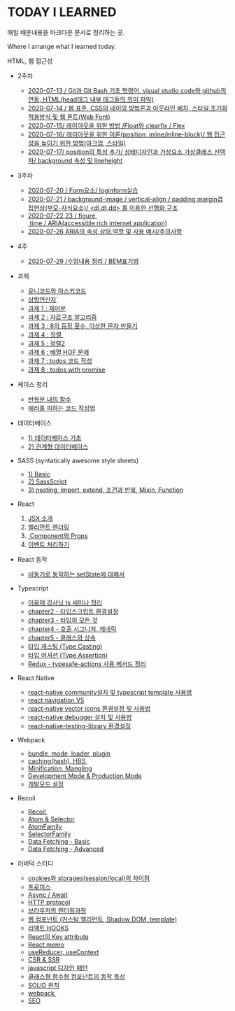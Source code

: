 #  TODAY I LEARNED

매일 배운내용을 마크다운 문서로 정리하는 곳.

Where I arrange what I learned today.

HTML, 웹 접근성

* 2주차
  * <a href="./2ndweek/2020-07-13.md">2020-07-13 / Git과 Git Bash 기초 명령어,  visual studio code와 github의 연동,  HTML(head태그 내부 태그들의 의미 파악)</a>
  * <a href="./2ndweek/2020-07-14.md">2020-07-14 / 웹 표준, CSS의 네이밍 방법론과 아웃라인 배치, 스타일,초기화 적용방식 및 웹 폰트(Web Font)</a>
  * <a href="./2ndweek/2020-07-15.md">2020-07-15/ 레이아웃을 위한 방법 /Float와 clearfix / Flex</a>
  * <a href="./2ndweek/2020-07-16.md">2020-07-16/ 레이아웃을 위한 이론(position, inline/inline-block)/ 웹 접근성을 높이기 위한 방법(마크업, 스타일)</a>
  * <a href="./2ndweek/2020-07-17.md">2020-07-17/ position의 특성 추가/ 상태디자인과 가상요소,가상클래스 선택자/ background 속성 및 lineheight</a>
* 3주차
  * <a href="./2ndweek/2020-07-20.md">2020-07-20 / Form요소/ loginform실습</a>
  * <a href="./2ndweek/2020-07-21.md">2020-07-21 / background-image / vertical-align / padding,margin겹칩현상(부모-자식요소)/ <dl,dt,dd> 를 이용한 선형화 구조</a>
  * <a href="./2ndweek/2020-07-2223.md">2020-07-22,23 / figure,  time / ARIA(accessible rich internet application)</a>
  * <a href="./2ndweek/20200726ARIA.md">2020-07-26 ARIA의 속성,상태,역할 및 사용 예시/주의사항</a>
* 4주
  
  * <a href="./2ndweek/2020-07-29.md">2020-07-29 /수업내용 정리 / BEM표기법</a>
* 과제
  * <a href="./TIL/asciiandunicode.md">유니코드와 아스키코드</a>
  * <a href="./TIL/hw1.md">삼항연산자</a>`
  * <a href="./TIL/hw-control.md">과제 1 : 제어문</a>
  * <a href="./TIL/hw2.md">과제 2 : 자료구조 알고리즘</a>
  * <a href="./TIL/hw3.md">과제 3 : 8의 등장 횟수, 이상한 문자 만들기 </a>
  * <a href="./TIL/hw4.md">과제 4 : 정렬 </a>
  * <a href="./TIL/sorting2.md">과제 5 : 정렬2</a>
  * <a href="./TIL/HOF.md">과제 6 : 배열 HOF 문제</a>
  * <a href="./TIL/todosHw.md">과제 7 : todos 코드 작성</a>
  * <a href="./TIL/todowithPromise.md">과제 8 : todos with promise</a>
* 케이스 정리
  * <a href="./TIL/classwithloop.md">반복문 내의 함수</a>
  * <a href="./TIL/badpattern.md">에러를 피하는 코드 작성법</a>
* 데이터베이스
  * <a href="./TIL/database1.md">1) 데이터베이스 기초</a>
  * <a href="./TIL/database2.md">2) 관계형 데이터베이스</a>
* SASS (syntatically awesome style sheets)
  * <a href="./TIL/sass1.md">1) Basic</a>
  * <a href="./TIL/sass2.md">2) SassScript</a>
  * <a href="./TIL/sass3.md">3) nesting, import, extend, 조건과 반복, Mixin, Function</a>
* React
  1. <a href="./TIL/React1.md"> JSX 소개 </a>
  2. <a href="./TIL/React2.md"> 엘리먼트 렌더링</a>
  3. <a href="./TIL/React3.md"> Component와 Props</a>
  4. <a href="./TIL/React4.md"> 이벤트 처리하기</a>
* React 동작
  * <a href="./TIL/stateandSetState.md">비동기로 동작하는 setState에 대해서</a>
* Typescript
  * <a href="./TIL/ts-content.md">이웅재 강사님 ts 세미나 정리</a>
  * <a href="./TIL/ts-2.md">chapter2 - 타입스크립트 환경설정</a>
  * <a href="./TIL/ts-3.md">chapter3 - 타입의 모든 것</a>
  * <a href="./TIL/ts-4.md">chapter4 - 호출 시그니처, 제네릭</a>
  * <a href="./TIL/ts-5.md">chapter5 - 클래스와 상속</a>
  * <a href="./TIL/TypeCasting.md">타입 캐스팅 (Type Casting)</a>
  * <a href="./TIL/TypeAssertion.md">타입 어셔션 (Type Assertion)</a>
  * <a href="./TIL/typesafe-actions.md">Redux - typesafe-actions 사용 메서드 정리</a>
* React Native
  * <a href="./TIL/React-native with typescript.md">react-native community설치 및 typescript template 사용법</a>
  * <a href="./TIL/React-navigation-type-checking.md">react navigation V5</a>
  * <a href="./TIL/React-native-vector-icons.md">react-native vector icons 환경설정 및 사용법</a>
  * <a href="./TIL/rn-debugger.md">react-native debugger 설치 및 사용법</a>
  * <a href="./TIL/rntl.md">react-native-testing-library 환경설정</a>
* Webpack
  * <a href="./TIL/webpack.md">bundle, mode, loader, plugin</a>
  * <a href="./TIL/webpackSetting.md">caching(hash), HBS </a>
  * <a href="./TIL/MINIFICATIONMANGLING.md">Minification, Mangling</a>
  * <a href="./TIL/DevelopAndProduction.md">Development Mode & Production Mode</a>
  * <a href="./TIL/developMode.md">개발모드 설정</a>
* Recoil
  * <a href="./TIL/Recoil1.md">Recoil </a>
  * <a href="./TIL/Recoil2.md">Atom & Selector</a>
  * <a href="./TIL/Recoil3.md">AtomFamily</a>
  * <a href="./TIL/Recoil4.md">SelectorFamily</a>
  * <a href="./TIL/Recoil5.md">Data Fetching - Basic</a>
  * <a href="./TIL/Recoil6.md">Data Fetching - Advanced</a>
* 러버덕 스터디
  * <a href="./TIL/HTTPcookieandStorage.md">cookies와 storages(session/local)의 차이점</a>
  * <a href="./TIL/Promise.md">프로미스</a>
  * <a href="./TIL/AsyncAwait.md">Async / Await</a>
  * <a href="./TIL/web-protocol.md">HTTP protocol</a>
  * <a href="./TIL/browserrenderingProcess.md">브라우저의 렌더링과정</a>
  * <a href="./TIL/Web Component.md">웹 컴포넌트 (커스텀 엘리먼트, Shadow DOM, template)</a>
  * <a href="./TIL/react-hooks.md">리액트 HOOKS</a>
  * <a href="./TIL/ListandKey.md">React의 Key attribute</a>
  * <a href="./TIL/Reactmemo.md">React.memo</a>
  * <a href="./TIL/FunctionContextComponentClassContextComponent.md">useReducer, useContext</a>
  * <a href="./TIL/SSR&CSR.md">CSR & SSR</a>
  * <a href="./TIL/DesignPattern.md">javascript 디자인 패턴</a>
  * <a href="./TIL/class-func.md">클래스형 함수형 컴포넌트의 동작 특성</a>
  * <a href="./TIL/SOLID.md">SOLID 원칙</a>
  * <a href="./TIL/webpackrubberduck.md">webpack </a>
  * <a href="./TIL/seo.md">SEO</a>

